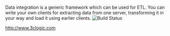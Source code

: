 Data integration is a generic framework which can be used for ETL. You can write your own clients for extracting data from one server, transforming it in your way and load it using earlier clients. <img src="https://travis-ci.org/3CLogic/cccdataintegration.svg?branch=master" alt="Build Status"/>

http://www.3clogic.com
